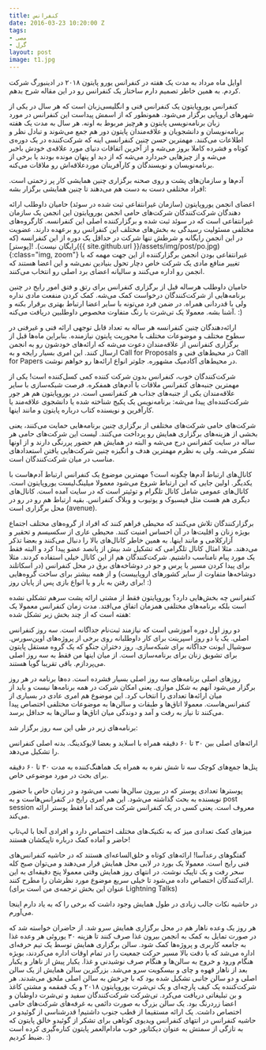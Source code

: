 ```yaml
---
title: کنفرانس
date: 2016-03-23 10:20:00 Z
tags:
- مصی
- گرل
layout: post
image: t1.jpg
---
```


اوایل ماه مرداد به مدت یک هفته در کنفرانس یورو پایتون ۲۰۱۸ در ادینبورگ شرکت کردم. به همین خاطر تصمیم دارم ساختار یک کنفرانس رو در این مقاله شرح بدهم.

کنفرانس یوروپایتون یک کنفرانس فنی و انگلیسی‌زبان است که هر سال در یکی از شهرهای اروپایی برگزار می‌شود. همونطور که از اسمش پیداست این کنفرانس در مورد زبان برنامه‌نویسی پایتون و هرچیز مربوط به اونه. هر سال به مدت یک هفته برنامه‌نویسان و دانشجویان و علاقه‌مندان پایتون دور هم جمع می‌شوند و تبادل نظر و اطلاعات می‌کنند. مهمترین حسن چنین کنفرانسی اینه که شرکت‌کننده در یک دوره‌ی کوتاه و فشرده کاملا بروز می‌شه و از آخرین اتفاقات دنیای مورد علاقه‌ی خودش باخبر می‌شه و از چیزهایی خبردارد می‌شه که از دید او پنهان مونده بودند یا برخی از برنامه‌نویسان و نویسندگان و کارآفرینان مورد‌علاقه‌اش رو ملاقات می‌کنه.

آدم‌ها و سازمان‌های پشت و روی صحنه
برگزاری چنین همایشی کار پر زحمتی است. افراد مختلفی دست به دست هم می‌دهند تا چنین همایشی برگزار بشه:

اعضای انجمن یوروپایتون (سازمان غیرانتفاعی ثبت شده در سوئد)
حامیان داوطلب
ارائه دهندگان
شرکت‌کنندگان
شرکت‌های حامی
انجمن یوروپایتون
این انجمن یک سازمان غیرانتفاعی است که در سوئد ثبت شده و برگزارکننده اصلی این کنفرانسه. کارگروه‌های مختلفی مسئولیت رسیدگی به بخش‌های مختلف این کنفرانس رو برعهده دارند. عضویت در این انجمن رایگانه و شرطش تنها شرکت در حداقل یک دوره از این کنفرانسه (که رایگان نیست).
![پوستر]({{ site.github.url }}/assets/img/post/po.jpg){:class="img, zoom"}
غیرانتفاعی بودن انجمن برگزارکننده از این جهت مهمه که با تغییر منافع مادی یک شرکت خاص دچار تحول بنیادین نمی‌شه و این اعضا هستند که انجمن رو اداره می‌کنند و سالیانه اعضای برد اصلی رو انتخاب می‌کنند.

حامیان داوطلب
هرساله قبل از برگزاری کنفرانس برای رتق و فتق امور رایج در چنین برنامه‌هایی از شرکت‌کنندگان درخواست کمک می‌شه. کمک کردن منفعت مادی نداره ولی با قدردانی همراه. در ضمن فرد می‌تونه با سایر اعضا ارتباط بهتری برقرار بکنه و آشنا بشه. معمولا یک تی‌شرت با رنگ متفاوت مخصوص داوطلبین دریافت می‌کنه. :)

ارائه‌دهندگان
چنین کنفرانسه هر ساله به تعداد قابل توجهی ارائه فنی و غیرفنی در سطوح مختلف و موضوعات مختلف با محوریت پایتون نیازمنده. بنابراین ماه‌ها قبل از برگزاری کنفرانس از علاقه‌مندان دعوت می‌شه که ارائه‌های خودشون رو به انجمن ارسال کنند. این امری بسیار رایجه و به Call for Proposals در محیط‌های فنی و Call for Papers در محیط‌های آکادمیک مشهوره. جلوتر انواع ارائه‌ها رو خواهم نوشت.

شرکت‌کنندگان
خوب، کنفرانس بدون شرکت کننده کمی کسل‌کننده است! یکی از مهمترین جنبه‌های کنفرانس ملاقات با آدم‌های همفکره. فرصت شبکه‌سازی با سایر علاقه‌مندان یکی از جنبه‌های جذاب هر کنفرانسی است. در یوروپایتون هم هر جور شرکت‌کننده‌ای پیدا می‌شه: برنامه‌نویس یک پکیج شناخته شده یا دانشجوی علاقه‌مند یا کارآفرین و نویسنده کتاب درباره پایتون و مانند اینها.

شرکت‌های حامی
شرکت‌های مختلفی از برگزاری چنین برنامه‌هایی حمایت می‌کنند، یعنی بخشی از هزینه‌های برگزاری همایش رو پرداخت می‌کنند. لیست این شرکت‌های حامی هر ساله در سایت کنفرانس درج می‌شه و البته در همایش هم حضور پررنگی دارند و از اونها تشکر می‌شه. ولی به نظرم مهمترین هدف و انگیزه چنین شرکت‌هایی یافتن استعدادهای مناسب در میان شرکت‌کنندگان است.

کانال‌های ارتباط آدم‌ها چگونه است؟
مهمترین موضوع یک کنفرانس ارتباط آدم‌هاست با یکدیگر. اولین جایی که این ارتباط شروع می‌شود معمولا میلینگ‌لیست یوروپایتون است. کانال‌های عمومی شامل کانال تلگرام و توئیتر است که در سایت آمده است. کانال‌های دیگری هم هست مثل فیسبوک و یوتیوب و وبلاگ کنفرانس. بقیه ارتباط هم رو در رو در محل برگزاری است (avenue).

برگزارکنندگان تلاش می‌کنند که محیطی فراهم کنند که افراد از گروه‌های مختلف اجتماع بویژه زنان و اقلیت‌ها در آن احساس امنیت کنند. محیطی عاری از سکسیسم و تحقیر و آزارکلامی و مانند اینها. به همین خاطر کانال‌های بالا را دنبال می‌کنند و بعضا تذکر می‌دهند. مثلا امثال کانال تلگرامی که تشکیل شد بیش از پانصد عضو پیدا کرد و البته فقط یک مورد پیام نامناسب داشتیم. شرکت‌کنندگان هم از این کانال خیلی استفاده کردند. مثلا برای پیدا کردن مسیر یا پرس و جو در دوشاخه‌های برق در محل کنفرانس (در اسکاتلند دوشاخه‌ها متفاوت از سایر کشورهای اروپاییست) و از همه بیشتر برای ساخت گروه‌هایی برای رفتن به بار و یا انواع بازی پس از پایان روز! :)

کنفرانس چه بخش‌هایی دارد؟
یوروپایتون فقط از مشتی ارائه پشت سرهم تشکلی نشده است بلکه برنامه‌های مختلفی همزمان اتفاق می‌افتد. مدت زمان کنفرانس معمولا یک هفته است که از چند بخش زیر تشکل شده:

دو روز اول دوره آموزشی است که نیازمند ثبت‌نام جداگانه است.
سه روز کنفرانس اصلی.
یک یا دو روز اسپرینت برای کار داوطلبانه روی برخی از پروژه‌های اوپن‌سورس.
سوشیال ایونت جداگانه برای شبکه‌سازی.
روز دختران جنگو که یک گروه مستقل پایتون برای تشویق زنان برای برنامه‌سازی است.
از میان اینها من فقط به سه روز اصلی می‌پردازم. باقی تقریبا گویا هستند.

روزهای اصلی
برنامه‌های سه روز اصلی بسیار فشرده است. ده‌ها برنامه در هر روز برگزار می‌شود آنهم به شکل موازی. یعنی امکان شرکت در همه برنامه‌ها نیست و باید از میان ارائه‌ها تعدادی را انتخاب کرد. این موضوع هم امری عادی در بسیاری از کنفرانس‌هاست. معمولا اتاق‌ها و طبقات و سالن‌ها به موضوعات مختلفی اختصاص پیدا می‌کنند تا نیاز به رفت و آمد و دوندگی میان اتاق‌ها و سالن‌ها به حداقل برسد.

برنامه‌های زیر در طی این سه روز برگزار شد:

ارائه‌های اصلی
بین ۳۰ تا ۶۰ دقیقه همراه با اسلاید و بعضا لایوکدینگ. بدنه اصلی کنفرانس را تشکیل می‌دهد.

پنل‌ها
جمع‌های کوچک سه تا شش نفره به همراه یک هماهنگ‌کننده به مدت ۳۰ تا ۶۰ دقیقه برای بحث در مورد موضوعی خاص.

پوسترها
تعدادی پوستر که در بیرون سالن‌ها نصب می‌شود و در زمان خاص با حضور نویسنده به بحث گذاشته می‌شود. این هم امری رایج در کنفرانس‌هاست و به post session معروف است. یعنی کسی در یک کنفرانس شرکت می‌کند اما فقط پوستر ارائه می‌کند.

میزهای کمک
تعدادی میز که به تکنیک‌های مختلف اختصاص دارد و افرادی آنجا با لپ‌تاپ حاضر و آماده کمک درباره تاپیکشان هستند!

گفتگوهای رعدآسا!
ارائه‌های کوتاه و خلق‌الساعه‌ای هستند که در حاشیه کنفرانس‌های فنی رایج است. معمولا یک بورد در لابی محل همایش قرار می‌دهند و می‌توان صبح کله سحر رفت و یک تاپیک نوشت. در انتهای روز همایش وقتی معمولا پنج دقیقه‌ای به این ارائه‌کنندگان اختصاص داده می‌شود تا خیلی سریع موضوع مورد نظرشان را مطرح کنند. (عنوان این بخش ترجمه‌ی من است برای Lightning Talks)

در حاشیه
نکات جالب زیادی در طول همایش وجود داشت که برخی را که به یاد دارم اینجا می‌آورم.

هر روز یک وعده ناهار هم در محل برگزاری همایش سرو شد.
از حاضران خواسته شد که در صورت تمایل به کمک به انجمن بیرون غذا صرف کنند تا هزینه ۳۰ یوروئی هر وعده غذا به جامعه کاربری و پروژه‌ها کمک شود.
سالن برگزاری همایش توسط یک تیم حرفه‌ای اداره می‌شد که با دقت بالا مسیر حرکت جمعیت را در تمام اوقات اداره می‌کردند، بویژه هنگام ورود و خروج به سالن‌ها و هنگام صرف نوشیدنی و غذا.
یکبار پیش از ناهار و یکبار بعد از ناهار قهوه و چای و بیسکویت سرو می‌شد.
بزرگترین سالن همایش از یک سالن اصلی و دو سالن جانبی تشکیل شده بود که با چرخش به سالن اصلی ملحق می‌شدند.
هر شرکت‌کننده یک کیف پارچه‌ای و یک تی‌شرت یوروپایتون ۲۰۱۸ و یک قمقمه و مشتی کاغذ و بن تبلیغاتی دریافت می‌کرد.
تی‌شرکت شرکت‌کنندگان سفید و تی‌شرت داوطبان و اعضا زردرنگ بود.
یک سالن بزرگ به صورت دائمی به غرفه‌های شرکت‌های حامی اختصاص داشت.
یک ارائه مستقیما از قطب جنوب داشتیم!
قدرشناسی از گوئیدو در حاشیه کنفرانس
در انتهای کنفرانس ویدیوی کوتاهی برای تشکر از گوئیدو خالق پایتون که به تازگی از سمتش به عنوان دیکتاتور خوب مادام‌العمر پایتون کناره‌گیری کرده است ضبط کردیم. :)
